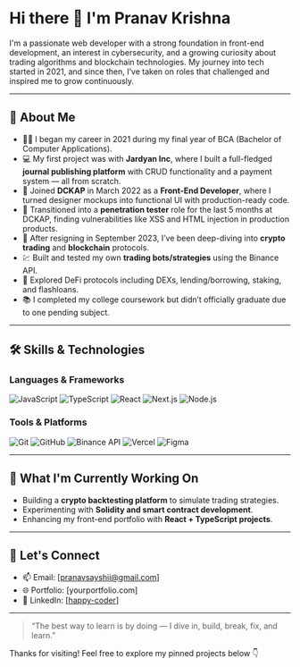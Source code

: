 # Hi there 👋 I'm Pranav Krishna

I'm a passionate web developer with a strong foundation in front-end development, an interest in cybersecurity, and a growing curiosity about trading algorithms and blockchain technologies. My journey into tech started in 2021, and since then, I’ve taken on roles that challenged and inspired me to grow continuously.

---

## 🚀 About Me

- 🧑‍🎓 I began my career in 2021 during my final year of BCA (Bachelor of Computer Applications).
- 💻 My first project was with **Jardyan Inc**, where I built a full-fledged **journal publishing platform** with CRUD functionality and a payment system — all from scratch.
- 🏢 Joined **DCKAP** in March 2022 as a **Front-End Developer**, where I turned designer mockups into functional UI with production-ready code.
- 🔐 Transitioned into a **penetration tester** role for the last 5 months at DCKAP, finding vulnerabilities like XSS and HTML injection in production products.
- 🧪 After resigning in September 2023, I’ve been deep-diving into **crypto trading** and **blockchain** protocols.
- 💹 Built and tested my own **trading bots/strategies** using the Binance API.
- 📜 Explored DeFi protocols including DEXs, lending/borrowing, staking, and flashloans.
- 📚 I completed my college coursework but didn’t officially graduate due to one pending subject.

---

## 🛠️ Skills & Technologies

### Languages & Frameworks
![JavaScript](https://img.shields.io/badge/-JavaScript-F7DF1E?logo=javascript&logoColor=black)
![TypeScript](https://img.shields.io/badge/-TypeScript-3178C6?logo=typescript&logoColor=white)
![React](https://img.shields.io/badge/-React-61DAFB?logo=react&logoColor=black)
![Next.js](https://img.shields.io/badge/-Next.js-000000?logo=nextdotjs)
![Node.js](https://img.shields.io/badge/-Node.js-339933?logo=node.js&logoColor=white)

### Tools & Platforms
![Git](https://img.shields.io/badge/-Git-F05032?logo=git&logoColor=white)
![GitHub](https://img.shields.io/badge/-GitHub-181717?logo=github)
![Binance API](https://img.shields.io/badge/-Binance-yellow?logo=binance&logoColor=black)
![Vercel](https://img.shields.io/badge/-Vercel-000000?logo=vercel&logoColor=white)
![Figma](https://img.shields.io/badge/-Figma-F24E1E?logo=figma&logoColor=white)

---

## 📌 What I'm Currently Working On

- Building a **crypto backtesting platform** to simulate trading strategies.
- Experimenting with **Solidity and smart contract development**.
- Enhancing my front-end portfolio with **React + TypeScript projects**.

---

## 🔗 Let's Connect

- 📫 Email: [pranavsayshii@gmail.com]
- 🌐 Portfolio: [yourportfolio.com]
- 💼 LinkedIn: [[happy-coder](https://www.linkedin.com/in/happy-coder/)]

---

> “The best way to learn is by doing — I dive in, build, break, fix, and learn.”

Thanks for visiting! Feel free to explore my pinned projects below 👇

